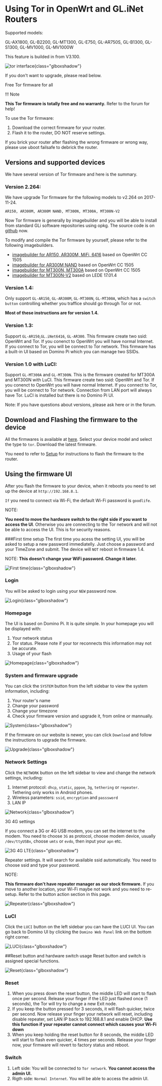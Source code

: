 # Using Tor in OpenWrt and GL.iNet Routers

Supported models:

GL-AX1800, GL-B2200, GL-MT1300, GL-E750, GL-AR750S, GL-B1300, GL-S1300, GL-MV1000, GL-MV1000W

This feature is builded in from V3.100.

![tor interface](https://static.gl-inet.com/docs/router/en/3/tutorials/tor/tor_interface.png){class="glboxshadow"}

If you don't want to upgrade, please read below.

Free Tor firmware for all

!!! Note

**This Tor firmware is totally free and no warranty.** Refer to the forum for help!

To use the Tor firmware:

1. Download the correct firmware for your router.
2. Flash it to the router, DO NOT reserve settings.

If you brick your router after flashing the wrong firmware or wrong way, please use uboot failsafe to debrick the router. 

## Versions and supported devices

We have several version of Tor firmware and here is the summary. 

### Version 2.264:

We have upgrade Tor firmware for the following models to v2.264 on 2017-11-24.

`AR150, AR300M, AR300M NAND, MT300N, MT300A, MT300N-V2 `

Now Tor firmware is generally by imagebuilder and you will be able to install from standard GLi software repositories using opkg. The source code is on [github](https://github.com/gl-inet/openwrt-files) now.

To modify and compile the Tor firmware by yourself, please refer to the following imagebuilders.

* [imagebuilder for AR150, AR300M, MiFi, 6416](https://github.com/gl-inet/imagebuilder-cc-ar71xx) based on OpenWrt CC 1505
* [imagebuilder for AR300M NAND](https://github.com/gl-inet/imagebuilder-cc-ar71xx-nand) based on OpenWrt CC 1505
* [imagebuilder for MT300N, MT300A](https://github.com/gl-inet/imagebuilder-cc-ramips) based on OpenWrt CC 1505
* [imagebuilder for MT300N-V2](https://github.com/gl-inet/imagebuilder-lede-ramips) based on LEDE 17.01.4

### Version 1.4:

Only support `GL-AR150`, `GL-AR300M`, `GL-MT300N`, `GL-MT300A`, which has a `switch button` controlling whether you traffice should go through Tor or not.

**Most of these instructions are for version 1.4.**

### Version 1.3: 

Support `GL-AR150`,`GL.iNet6416`, `GL-AR300`. This firmware create two ssid: OpenWrt and Tor. If you conenct to OpenWrt you will have normal Internet. If you connect to Tor, you will be connect to Tor network. This firmware has a built-in UI based on Domino Pi which you can manage two SSIDs.

### Version 1.0 with LuCI:

Support `GL-MT300A` and `GL-MT300N`. This is the firmware created for MT300A and MT300N with LuCI. This firmware create two ssid: OpenWrt and Tor. If you conenct to OpenWrt you will have normal Internet. If you connect to Tor, you will be connect to Tor network. Connection from LAN port will always have Tor. LuCI is installed but there is no Domino Pi UI.

Note: If you have questions about versions, please ask here or in the forum.

## Download and Flashing the firmware to the device

All the firmwares is available at [here](https://dl.gl-inet.com/). Select your device model and select the type to `tor`. Download the latest firmware.

You need to refer to [Setup](../setup/mini_router/first_time_setup.md) for instructions to flash the firmware to the router. 

## Using the firmware UI

After you flash the firmware to your device, when it reboots you need to set up the device at `http://192.168.8.1`. 

`If` you need to connect via Wi-Fi, the default Wi-Fi password is `goodlife`.

NOTE:

**You need to move the hardware switch to the right side if you want to access the UI**. Otherwise you are connecting to the Tor network and will not be able to access the UI. This is for security reasons.

###First time setup
The first time you acess the setting UI, you will be asked to setup a new password immediatelly. Just choose a password and your TimeZone and submit. The device will `NOT` reboot in firmware 1.4.

NOTE: **This doesn't change your WiFi password. Change it later.**

![First time](https://static.gl-inet.com/docs/router/en/2/app/src/tor/first_time.jpg){class="glboxshadow"}

### Login

You will be asked to login using your `NEW` password now.

![Login](https://static.gl-inet.com/docs/router/en/2/app/src/tor/login.jpg){class="glboxshadow"}

### Homepage

The UI is based on Domino Pi. It is quite simple. In your homepage you will be displayed with:

1. Your network status
2. Tor status. Please note if your tor reconnects this information may not be accurate. 
3. Usage of your flash

![Homepage](https://static.gl-inet.com/docs/router/en/2/app/src/tor/homepage.jpg){class="glboxshadow"}

### System and firmware upgrade

You can click the `SYSTEM` button from the left sidebar to view the system information, including:

1. Your router's name
2. Change your password
3. Change your timezone
4. Check your firmware version and upgrade it, from online or mannually.

![System](https://static.gl-inet.com/docs/router/en/2/app/src/tor/system.jpg){class="glboxshadow"}

If the firmware on our website is newer, you can click `Download` and follow the instructions to upgrade the firmware.

![Upgrade](https://static.gl-inet.com/docs/router/en/2/app/src/tor/upgrade.jpg){class="glboxshadow"}

### Network Settings

Click the `NETWORK` button on the left sidebar to view and change the network settings, including:

1. Internet protocol: `dhcp`, `static`, `pppoe`, `3g`, `tethering` or `repeater`. Tethering only works in Android phones.
2. Wireless parameters: `ssid`, `encryption` and `passsword`
3. LAN IP

![Network](https://static.gl-inet.com/docs/router/en/2/app/src/tor/network.jpg){class="glboxshadow"}

3G 4G settings

If you connect a 3G or 4G USB modem, you can set the internet to the modem. You need to choose `3G` as protocol, choose modem device, usually `/dev/ttyUSBx`, choose `umts` or `evdo`, then input your `apn` etc. 

![3G 4G LTE](https://static.gl-inet.com/docs/router/en/2/app/src/tor/3g.jpg){class="glboxshadow"}

Repeater settings. It will search for available ssid automatically. You need to choose ssid and type your password. 

NOTE:

**This firmware don't have repeater manager as our stock firmware.** If you move to another location, your Wi-Fi maybe not work and you need to re-setup. Refer to the button action section in this page.

![Repeater](https://static.gl-inet.com/docs/router/en/2/app/src/tor/repeater.jpg){class="glboxshadow"}

### LuCI

Click the `LUCI` button on the left sidebar you can have the LUCI UI. You can go back to Domino UI by clicking the `Domino Web Panel` link on the bottom right corner.

![LUCI](https://static.gl-inet.com/docs/router/en/2/app/src/tor/luci.jpg){class="glboxshadow"}

##Reset button and hardware switch usage
Reset button and switch is assigned special functions.

![Reset](https://static.gl-inet.com/docs/router/en/2/app/src/tor/button_leds.jpg){class="glboxshadow"}

### Reset

1. When you press down the reset button, the middle LED will start to flash once per second. Release your finger if the LED just flashed once (1 seconds), the Tor will try to change a new Exit node.
2. If you keep the button pressed for 3 seconds, it will flash quicker, twice per second. Now release your finger your network will reset, including disable repeater, set LAN IP back to 192.168.8.1 and enable DHCP. **Use this function if your repeater cannot connect which causes your Wi-Fi down**
3. When you keep holding the reset button for 8 seconds, the middle LED will start to flash even quicker, 4 times per seconds. Release your finger now, your firmware will revert to factory status and reboot.

### Switch

1. Left side: You will be connected to `Tor network`. **You cannot access the admin UI.**
2. Rigth side: `Normal Internet`. You will be able to access the admin UI.
